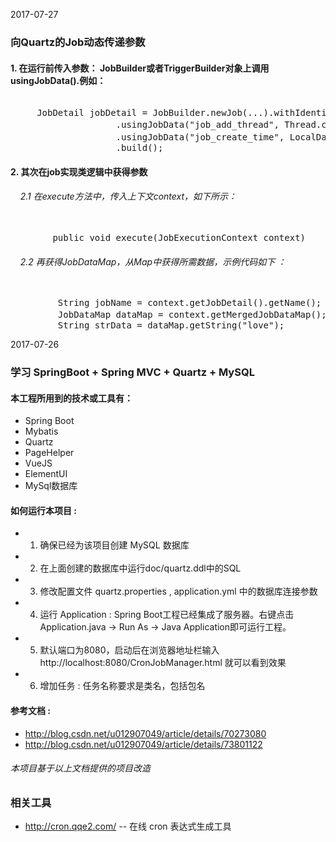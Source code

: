 2017-07-27
### 向Quartz的Job动态传递参数

#### 1. 在运行前传入参数： JobBuilder或者TriggerBuilder对象上调用 usingJobData().例如：      

<pre>      
     JobDetail jobDetail = JobBuilder.newJob(...).withIdentity(jobClassName, jobGroupName)
                    .usingJobData("job_add_thread", Thread.currentThread().getName()) // 缺省参数 1
                    .usingJobData("job_create_time", LocalDateTime.now().toString()) // 缺省参数 2
                    .build();
</pre>



#### 2. 其次在job实现类逻辑中获得参数
######     2.1 在execute方法中，传入上下文context，如下所示：
<pre>      
        public void execute(JobExecutionContext context) 
</pre>      
######     2.2 再获得JobDataMap，从Map中获得所需数据，示例代码如下 ：
      
<pre>  
         String jobName = context.getJobDetail().getName();
         JobDataMap dataMap = context.getMergedJobDataMap();// JobDetails 和 Trigger 上分别设置的数据的合并
         String strData = dataMap.getString("love");
</pre>                  


2017-07-26

### 学习 SpringBoot + Spring MVC + Quartz + MySQL

#### 本工程所用到的技术或工具有：
* Spring Boot
* Mybatis
* Quartz
* PageHelper
* VueJS
* ElementUI
* MySql数据库


#### 如何运行本项目 :
* 1. 确保已经为该项目创建 MySQL 数据库
* 2. 在上面创建的数据库中运行doc/quartz.ddl中的SQL
* 3. 修改配置文件 quartz.properties , application.yml 中的数据库连接参数
* 4. 运行 Application : Spring Boot工程已经集成了服务器。右键点击 Application.java -> Run As -> Java Application即可运行工程。
* 5. 默认端口为8080，启动后在浏览器地址栏输入 http://localhost:8080/CronJobManager.html 就可以看到效果
* 6. 增加任务 : 任务名称要求是类名，包括包名


#### 参考文档 :
* http://blog.csdn.net/u012907049/article/details/70273080
* http://blog.csdn.net/u012907049/article/details/73801122

###### 本项目基于以上文档提供的项目改造

### 相关工具
* http://cron.qqe2.com/  -- 在线 cron 表达式生成工具



